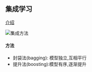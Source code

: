 ## 集成学习
[介绍](https://zhuanlan.zhihu.com/p/58945933)

![集成方法](https://pic4.zhimg.com/80/v2-8cea61d6ffbd950510c2244ff81175bf_720w.jpg)
#### 方法

- 封袋法(bagging): 模型独立,互相平行
- 提升法(boosting):模型有序,逐渐提升



